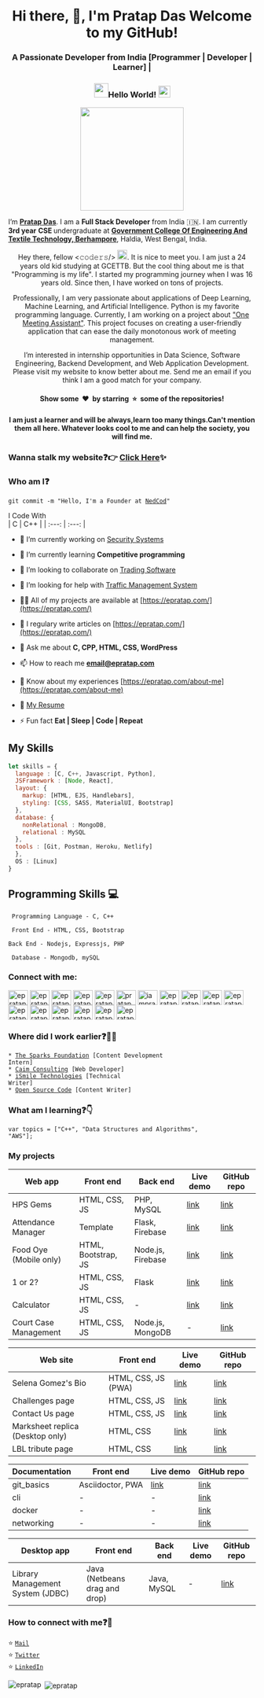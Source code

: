 <h1 align="center">Hi there, 👋, I'm Pratap Das Welcome to my GitHub!</h1>
<h3 align="center">A Passionate Developer from India [Programmer | Developer | Learner] |</h3>

### <p align = "center"> <img src="https://github.com/epratap/epratap/blob/main/Hi.gif" width="29px">Hello World!&nbsp;<img src="https://github.com/epratap/epratap/blob/main/Earth.gif" width="24px"></p>

<p align = "center"><img src="https://github.com/epratap/epratap/blob/main/hello.gif" width="210px"/></p>

I’m <b>[Pratap Das](https://nedcod.com)</b>. I am a <b>Full Stack Developer</b> from India :india:. I am currently <b>3rd year</b> <b>CSE </b> undergraduate at <b>[Government College Of Engineering And Textile Technology, Berhampore](http://gcettb.ac.in/)</b>,
Haldia, West Bengal, India.

<p align="center">Hey there, fellow <𝚌𝚘𝚍𝚎𝚛𝚜/> <img src="https://github.com/epratap/epratap/blob/main/Hi.gif" width="20px">. It is nice to meet you. I am just a 24 years old kid studying at GCETTB. But the cool thing about me is that "Programming is my life". I started my programming journey when I was 16 years old. Since then, I have worked on tons of projects.</a>

<p align="center">Professionally, I am very passionate about applications of Deep Learning, Machine Learning, and Artificial Intelligence. Python is my favorite programming language. Currently, I am working on a project about <a href = "https://github.com/epratap/">"One Meeting Assistant"</a>. This project focuses on creating a user-friendly application that can ease the daily monotonous work of meeting management.</p>

<p align="center">I’m interested in internship opportunities in Data Science, Software Engineering, Backend Development, and Web Application Development. Please visit my website to know better about me. Send me an email if you think I am a good match for your company. <br>
  
<h4 align="center">Show some &nbsp;❤️&nbsp; by starring  &nbsp;⭐&nbsp; some of the repositories!</h4>
<h4 align="center">I am just a learner and will be always,learn too many things.Can't mention them all here. Whatever looks cool to me and can help the society, you will find me.</h4>
</p>

### Wanna stalk my website:question::point_right: [Click Here](https://nedcod.com/):sparkles:

### Who am I:question: 
<code>git commit -m "Hello, I'm a Founder at [NedCod](https://nedcod.com/)"</code>

I Code With   
| C | C++ |
 | :---: | :---: |

- 🔭 I’m currently working on [Security Systems](#)

- 🌱 I’m currently learning **Competitive programming**

- 👯 I’m looking to collaborate on [Trading Software](#)

- 🤝 I’m looking for help with [Traffic Management System](#)

- 👨‍💻 All of my projects are available at [https://epratap.com/](https://epratap.com/)

- 📝 I regulary write articles on [https://epratap.com/](https://epratap.com/)

- 💬 Ask me about **C, CPP, HTML, CSS, WordPress**

- 📫 How to reach me **email@epratap.com**

- 📄 Know about my experiences [https://epratap.com/about-me](https://epratap.com/about-me)
- 📝 <a href="https://nedcod.com/resume" target="_blank">My Resume</a>

- ⚡ Fun fact **Eat | Sleep | Code | Repeat**

## My Skills
```js
let skills = {
  language : [C, C++, Javascript, Python],
  JSFramework : [Node, React],
  layout: {
    markup: [HTML, EJS, Handlebars],
    styling: [CSS, SASS, MaterialUI, Bootstrap]
  },
  database: {
    nonRelational : MongoDB,
    relational : MySQL
  },
  tools : [Git, Postman, Heroku, Netlify]
  },
  OS : [Linux]
}
```
## Programming Skills :computer:
``` Programming Language - C, C++```

``` Front End - HTML, CSS, Bootstrap```

``` Back End - Nodejs, Expressjs, PHP ```

``` Database - Mongodb, mySQL```

<h3 align="left">Connect with me:</h3>
<p align="left">
<a href="https://codepen.io/epratap" target="blank"><img align="center" src="https://cdn.jsdelivr.net/npm/simple-icons@3.0.1/icons/codepen.svg" alt="epratap" height="30" width="40" /></a>
<a href="https://dev.to/epratap" target="blank"><img align="center" src="https://cdn.jsdelivr.net/npm/simple-icons@3.0.1/icons/dev-dot-to.svg" alt="epratap" height="30" width="40" /></a>
<a href="https://twitter.com/epratapdas" target="blank"><img align="center" src="https://cdn.jsdelivr.net/npm/simple-icons@3.0.1/icons/twitter.svg" alt="epratapdas" height="30" width="40" /></a>
<a href="https://linkedin.com/in/epratap" target="blank"><img align="center" src="https://cdn.jsdelivr.net/npm/simple-icons@3.0.1/icons/linkedin.svg" alt="epratap" height="30" width="40" /></a>
<a href="https://stackoverflow.com/users/epratap" target="blank"><img align="center" src="https://cdn.jsdelivr.net/npm/simple-icons@3.0.1/icons/stackoverflow.svg" alt="epratap" height="30" width="40" /></a>
<a href="https://codesandbox.com/pratap das" target="blank"><img align="center" src="https://cdn.jsdelivr.net/npm/simple-icons@3.0.1/icons/codesandbox.svg" alt="pratap das" height="30" width="40" /></a>
<a href="https://fb.com/iampratapdas" target="blank"><img align="center" src="https://cdn.jsdelivr.net/npm/simple-icons@3.0.1/icons/facebook.svg" alt="iampratapdas" height="30" width="40" /></a>
<a href="https://instagram.com/epratapdas" target="blank"><img align="center" src="https://cdn.jsdelivr.net/npm/simple-icons@3.0.1/icons/instagram.svg" alt="epratapdas" height="30" width="40" /></a>
<a href="https://dribbble.com/epratap" target="blank"><img align="center" src="https://cdn.jsdelivr.net/npm/simple-icons@3.0.1/icons/dribbble.svg" alt="epratap" height="30" width="40" /></a>
<a href="https://www.behance.net/epratap" target="blank"><img align="center" src="https://cdn.jsdelivr.net/npm/simple-icons@3.0.1/icons/behance.svg" alt="epratap" height="30" width="40" /></a>
<a href="https://www.codechef.com/users/epratap" target="blank"><img align="center" src="https://cdn.jsdelivr.net/npm/simple-icons@3.1.0/icons/codechef.svg" alt="epratap" height="30" width="40" /></a>
<a href="https://www.hackerrank.com/epratap" target="blank"><img align="center" src="https://cdn.jsdelivr.net/npm/simple-icons@3.0.1/icons/hackerrank.svg" alt="epratap" height="30" width="40" /></a>
<a href="https://codeforces.com/profile/epratap" target="blank"><img align="center" src="https://cdn.jsdelivr.net/npm/simple-icons@3.0.1/icons/codeforces.svg" alt="epratap" height="30" width="40" /></a>
<a href="https://www.leetcode.com/epratap" target="blank"><img align="center" src="https://cdn.jsdelivr.net/npm/simple-icons@3.0.1/icons/leetcode.svg" alt="epratap" height="30" width="40" /></a>
<a href="https://www.hackerearth.com/epratap" target="blank"><img align="center" src="https://cdn.jsdelivr.net/npm/simple-icons@3.0.1/icons/hackerearth.svg" alt="epratap" height="30" width="40" /></a>
<a href="https://auth.geeksforgeeks.org/user/epratap" target="blank"><img align="center" src="https://cdn.jsdelivr.net/npm/simple-icons@3.0.1/icons/geeksforgeeks.svg" alt="epratap" height="30" width="40" /></a>
<a href="https://www.topcoder.com/members/epratap" target="blank"><img align="center" src="https://cdn.jsdelivr.net/npm/simple-icons@3.0.1/icons/topcoder.svg" alt="epratap" height="30" width="40" /></a>
</p>

### Where did I work earlier:question::woman_technologist:
<code>* [The Sparks Foundation](#) [Content Development Intern]</code>    
<code>* [Caim Consulting](#) [Web Developer]</code>    
<code>* [iSmile Technologies](#) [Technical Writer]</code>  
<code>* [Open Source Code](#) [Content Writer]</code>      

### What am I learning:question::point_down:	
<code>var topics = ["C++", "Data Structures and Algorithms", "AWS"];</code>

### My projects

Web app | Front end | Back end | Live demo | GitHub repo
------- | --------- | -------- | --------- | -----------
HPS Gems | HTML, CSS, JS | PHP, MySQL | [link](https://.herokuapp.com/) | [link](https://github.com/)
Attendance Manager | Template | Flask, Firebase | [link](https://herokuapp.com/) | [link](https://github.com/)
Food Oye (Mobile only) | HTML, Bootstrap, JS | Node.js, Firebase | [link](https://herokuapp.com/) | [link](https://github.com/)
1 or 2? | HTML, CSS, JS | Flask | [link](https://herokuapp.com/) | [link](https://github.com/)
Calculator| HTML, CSS, JS | - | [link](https://github.com/) | [link](https://github.com/)
Court Case Management | HTML, CSS, JS | Node.js, MongoDB | - | [link](https://github.com/)

Web site | Front end | Live demo | GitHub repo
-------- | --------- | --------- | -----------
Selena Gomez's Bio | HTML, CSS, JS (PWA) | [link](https://github.com/) | [link](https://github.com/)
Challenges page | HTML, CSS, JS | [link](https://nedcod.com/) | [link](https://nedcod.com/)
Contact Us page | HTML, CSS, JS | [link](https://nedcod.com/) | [link](https://nedcod.com/)
Marksheet replica (Desktop only) | HTML, CSS | [link](https://nedcod.com/) | [link](https://nedcod.com/)
LBL tribute page | HTML, CSS | [link](https://nedcod.com/) | [link](https://nedcod.com/)

Documentation | Front end | Live demo | GitHub repo
------------- | --------- | --------- | -----------
git_basics | Asciidoctor, PWA | [link](https://nedcod.com/) | [link](https://nedcod.com/)
cli | - | - | [link](https://nedcod.com/)
docker | - | - | [link](https://nedcod.com/)
networking | - | - | [link](https://nedcod.com/)

Desktop app | Front end | Back end | Live demo | GitHub repo
---- | --------- | -------- | --------- | -----------
Library Management System (JDBC) | Java (Netbeans drag and drop) | Java, MySQL | - | [link](https://nedcod.com/)

### How to connect with me:question::email:
:star: <code>[Mail](mailto:epratapdas@gmail.com)</code>    
:star: <code>[Twitter](https://twitter.com/epratapdas)</code>  
:star: <code>[LinkedIn](https://www.linkedin.com/in/epratap/)</code>  

<p><img align="left" src="https://github-readme-stats.vercel.app/api/top-langs?username=epratap&show_icons=true&locale=en&layout=compact" alt="epratap" /></p>

<p>&nbsp;<img align="center" src="https://github-readme-stats.vercel.app/api?username=epratap&show_icons=true&locale=en" alt="epratap" /></p>

